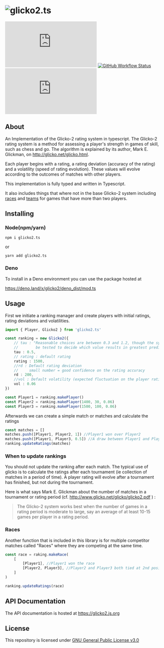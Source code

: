 # ![glicko2.ts](https://socialify.git.ci/animafps/glicko2.ts/image?description=1&language=1&owner=1&theme=Dark)

[![Codecov](https://img.shields.io/codecov/c/github/animafps/glicko2.ts?style=flat-square&token=rPThDl0sCn)](https://codecov.io/gh/animafps/glicko2.ts)
[![GitHub Workflow Status](https://img.shields.io/github/workflow/status/animafps/glicko2.ts/Continuous%20Integration?style=flat-square)](https://github.com/animafps/glicko2.ts/actions)
[![npm](https://img.shields.io/npm/v/glicko2.ts?color=crimson&logo=npm&style=flat-square)](https://www.npmjs.com/package/glicko2.ts)

## About

An Implementation of the Glicko-2 rating system in typescript. The Glicko-2 rating system is a method for assessing a player's strength in games of skill, such as chess and go. The algorithm is explained by its author, Mark E. Glickman, on <http://glicko.net/glicko.html>.

Each player begins with a rating, a rating deviation (accuracy of the rating) and a volatility (speed of rating evolution). These values will evolve according to the outcomes of matches with other players.

This implementation is fully typed and written in Typescript.

It also includes things that where not in the base Glicko-2 system including [races](https://glicko2.js.org/classes/Race.html) and [teams](https://glicko2.js.org/classes/Team.html) for games that have more than two players.

## Installing

### Node(npm/yarn)

```shell
npm i glicko2.ts
```

or

```shell
yarn add glicko2.ts
```

### Deno

To install in a Deno environment you can use the package hosted at

<https://deno.land/x/glicko2/deno_dist/mod.ts>

## Usage

First we initiate a ranking manager and create players with initial ratings, rating deviations and volatilities.

```ts
import { Player, Glicko2 } from 'glicko2.ts'

const ranking = new Glicko2({
    // tau : "Reasonable choices are between 0.3 and 1.2, though the system should
    //        be tested to decide which value results in greatest predictive accuracy"
    tau : 0.5,
    // rating : default rating
    rating : 1500,
    //rd : Default rating deviation 
    //     small number = good confidence on the rating accuracy
    rd : 200,
    //vol : Default volatility (expected fluctuation on the player rating)
    vol : 0.06
})

const Player1 = ranking.makePlayer()
const Player2 = ranking.makePlayer(1400, 30, 0.06)
const Player3 = ranking.makePlayer(1500, 100, 0.06)
```

Afterwards we can create a simple match or matches and calculate the ratings

```ts
const matches = []
matches.push([Player1, Player2, 1]) //Player1 won over Player2
matches.push([Player1, Player3, 0.5]) //A draw between Player1 and Player3
ranking.updateRatings(matches)
```

### When to update rankings

You should not update the ranking after each match.
The typical use of glicko is to calculate the ratings after each tournament (ie collection of matches in a period of time).
A player rating will evolve after a tournament has finished, but not during the tournament.

Here is what says Mark E. Glickman about the number of matches in a tournament or rating period (cf. <http://www.glicko.net/glicko/glicko2.pdf> ) :
> The Glicko-2 system works best when the number of games in a rating period is moderate to large, say an average of at least 10-15 games per player in a rating period.

### Races

Another function that is included in this library is for multiple competitor matches called "Races" where they are competing at the same time.

```ts
const race = raking.makeRace(
    [
        [Player1], //Player1 won the race
        [Player2, Player3], //Player2 and Player3 both tied at 2nd position
    ]
)

ranking.updateRatings(race)
```

## API Documentation

The API documentation is hosted at <https://glicko2.js.org>

## License

This repository is licensed under [GNU General Public License v3.0](https://github.com/animafps/glicko2.ts/blob/main/LICENSE)
